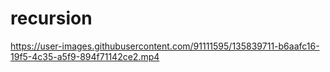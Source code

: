 # recursion


https://user-images.githubusercontent.com/91111595/135839711-b6aafc16-19f5-4c35-a5f9-894f71142ce2.mp4

